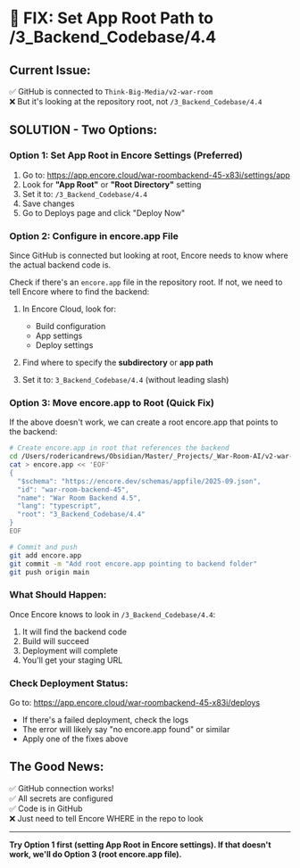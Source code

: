 # 🔧 FIX: Set App Root Path to /3_Backend_Codebase/4.4

## Current Issue:
✅ GitHub is connected to `Think-Big-Media/v2-war-room`  
❌ But it's looking at the repository root, not `/3_Backend_Codebase/4.4`

## SOLUTION - Two Options:

### Option 1: Set App Root in Encore Settings (Preferred)
1. Go to: https://app.encore.cloud/war-roombackend-45-x83i/settings/app
2. Look for **"App Root"** or **"Root Directory"** setting
3. Set it to: `/3_Backend_Codebase/4.4`
4. Save changes
5. Go to Deploys page and click "Deploy Now"

### Option 2: Configure in encore.app File
Since GitHub is connected but looking at root, Encore needs to know where the actual backend code is.

Check if there's an `encore.app` file in the repository root. If not, we need to tell Encore where to find the backend:

1. In Encore Cloud, look for:
   - Build configuration
   - App settings
   - Deploy settings
   
2. Find where to specify the **subdirectory** or **app path**

3. Set it to: `3_Backend_Codebase/4.4` (without leading slash)

### Option 3: Move encore.app to Root (Quick Fix)
If the above doesn't work, we can create a root encore.app that points to the backend:

```bash
# Create encore.app in root that references the backend
cd /Users/rodericandrews/Obsidian/Master/_Projects/_War-Room-AI/v2-war-room
cat > encore.app << 'EOF'
{
  "$schema": "https://encore.dev/schemas/appfile/2025-09.json",
  "id": "war-room-backend-45",
  "name": "War Room Backend 4.5",
  "lang": "typescript",
  "root": "3_Backend_Codebase/4.4"
}
EOF

# Commit and push
git add encore.app
git commit -m "Add root encore.app pointing to backend folder"
git push origin main
```

### What Should Happen:
Once Encore knows to look in `/3_Backend_Codebase/4.4`:
1. It will find the backend code
2. Build will succeed
3. Deployment will complete
4. You'll get your staging URL

### Check Deployment Status:
Go to: https://app.encore.cloud/war-roombackend-45-x83i/deploys
- If there's a failed deployment, check the logs
- The error will likely say "no encore.app found" or similar
- Apply one of the fixes above

## The Good News:
✅ GitHub connection works!  
✅ All secrets are configured  
✅ Code is in GitHub  
❌ Just need to tell Encore WHERE in the repo to look

---

**Try Option 1 first (setting App Root in Encore settings). If that doesn't work, we'll do Option 3 (root encore.app file).**
